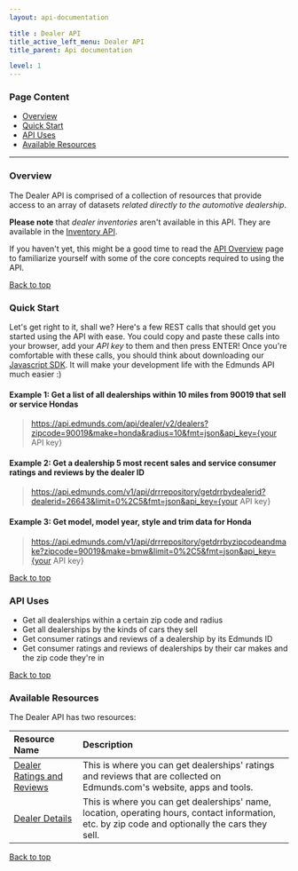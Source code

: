 ```yaml
---
layout: api-documentation

title : Dealer API
title_active_left_menu: Dealer API
title_parent: Api documentation

level: 1
---
```


<a name="top"> </a>

### Page Content

* [Overview](#sec-1)
* [Quick Start](#sec-2)
* [API Uses](#sec-3)
* [Available Resources](#sec-4)

<p><a name='sec-1'> </a></p>

---


### Overview

The Dealer API is comprised of a collection of resources that provide access to an array of datasets _related directly to the automotive dealership_.

**Please note** that *dealer inventories* aren't available in this API. They are available in the [Inventory API](/api-documentation/inventory/).

If you haven't yet, this might be a good time to read the [API Overview](/api-documentation/overview/) page to familiarize yourself with some of the core concepts required to using the API.<a name='sec-2'> </a>

[Back to top](#top)

### Quick Start

Let's get right to it, shall we? Here's a few REST calls that should get you started using the API with ease. You could copy and paste these calls into your browser, add your *API key* to them and then press ENTER! Once you're comfortable with these calls, you should think about downloading our [Javascript SDK](https://github.com/EdmundsAPI/sdk-javascript). It will make your development life with the Edmunds API much easier :)

#### Example 1: Get a list of all dealerships within 10 miles from 90019 that sell or service Hondas

> https://api.edmunds.com/api/dealer/v2/dealers?zipcode=90019&make=honda&radius=10&fmt=json&api_key={your API key}

#### Example 2: Get a dealership 5 most recent sales and service consumer ratings and reviews by the dealer ID

> https://api.edmunds.com/v1/api/drrrepository/getdrrbydealerid?dealerid=26643&limit=0%2C5&fmt=json&api_key={your API key}

#### Example 3: Get model, model year, style and trim data for Honda

> https://api.edmunds.com/v1/api/drrrepository/getdrrbyzipcodeandmake?zipcode=90019&make=bmw&limit=0%2C5&fmt=json&api_key={your API key}

<a name='sec-3'> </a>

[Back to top](#top)

### API Uses

* Get all dealerships within a certain zip code and radius
* Get all dealerships by the kinds of cars they sell
* Get consumer ratings and reviews of a dealership by its Edmunds ID
* Get consumer ratings and reviews of dealerships by their car makes and the zip code they're in

<a name='sec-4'> </a>

[Back to top](#top)

### Available Resources

The Dealer API has two resources:

| Resource Name  	| Description                           |
|:------------------|:--------------------------------------|
| [Dealer Ratings and Reviews](/api-documentation/dealer/ratings_and_reviews/v1/) | This is where you can get dealerships' ratings and reviews that are collected on Edmunds.com's website, apps and tools. |
| [Dealer Details](/api-documentation/dealer/details_and_location/v2/) | This is where you can get dealerships' name, location, operating hours, contact information, etc. by zip code and optionally the cars they sell. |

[Back to top](#top)
